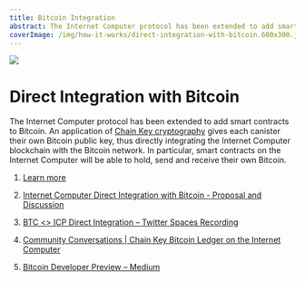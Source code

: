 ```yaml
---
title: Bitcoin Integration
abstract: The Internet Computer protocol has been extended to add smart contracts to Bitcoin.
coverImage: /img/how-it-works/direct-integration-with-bitcoin.600x300.jpg
---
```


![](/img/how-it-works/direct-integration-with-bitcoin.600x300.jpg)

# Direct Integration with Bitcoin

The Internet Computer protocol has been extended to add smart contracts to Bitcoin. An application of [Chain Key cryptography](/how-it-works/chain-key-technology) gives each canister their own Bitcoin public key, thus directly integrating the Internet Computer blockchain with the Bitcoin network. In particular, smart contracts on the Internet Computer will be able to hold, send and receive their own Bitcoin.

1. [Learn more](/bitcoin-integration)

2. [Internet Computer Direct Integration with Bitcoin - Proposal and Discussion](https://forum.dfinity.org/t/direct-integration-with-bitcoin/6147)

3. [BTC <> ICP Direct Integration – Twitter Spaces Recording](https://www.youtube.com/watch?v=BIf4SYl3pxo)

4. [Community Conversations | Chain Key Bitcoin Ledger on the Internet Computer](https://www.youtube.com/watch?v=l8koeVGZe_Y)

5. [Bitcoin Developer Preview – Medium](https://medium.com/dfinity/the-internet-computers-bitcoin-developer-preview-is-now-available-85ce1df6b17d)

<!-- [Bitcoin Integration Developer Preview – internetcomputer.org](https://internetcomputer.org/docs/developers-guide/concepts/bitcoin-integration.html) -->

<!-- [GitHub Repo - Bitcoin Developer Preview](https://github.com/dfinity/bitcoin-developer-preview) -->

<!-- [Bitcoin Smart Contracts Are Coming to Internet Computer DeFi Projects – Medium](https://medium.com/dfinity/bitcoin-smart-contracts-are-coming-to-internet-computer-defi-projects-dd6786078853) -->

<!-- [Titanium Milestone | Bitcoin Integration Developer Preview Video](https://www.youtube.com/watch?v=qwRQ7Wy9y7g&list=PLuhDt1vhGcrfCVx1CVFrRcFomKtm9wnYe&index=3) -->
